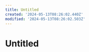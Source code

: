 ```yaml
---
title: Untitled
created: '2024-05-13T08:26:02.440Z'
modified: '2024-05-13T08:26:02.503Z'
---
```


# Untitled
